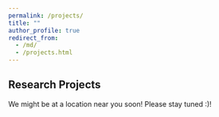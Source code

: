 ```yaml
---
permalink: /projects/
title: ""
author_profile: true
redirect_from: 
  - /md/
  - /projects.html
---
```


## Research Projects  

We might be at a location near you soon! Please stay tuned :)!


